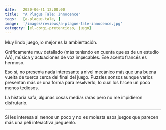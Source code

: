 ```yaml
---
date:   2020-06-21 12:00:00
title:  "A Plague Tale: Innocence"
tags:   [a-plague-tale, ]
image:  '/images/reviews/a-plague-tale-innocence.jpg'
category: [el-corgi-pretencioso, juego]
---
```

Muy lindo juego, lo mejor es la ambientación.

Gráficamente muy detallado (más teniendo en cuenta que es de un estudio AA), música y actuaciones de voz impecables. Ese acento francés es hermoso.

Eso sí, no presenta nada interesante a nivel mecánico más que una buena vuelta de tuerca cerca del final del juego. Puzzles sonsos aunque varios presentan más de una forma para resolverlo, lo cual los hacen un poco menos tediosos.

La historia safa, algunas cosas medias raras pero no me impidieron disfrutarlo.

<hr>

Si les interesa al menos un poco y no les molesta esos juegos que parecen más una peli interactiva jueguenlo.

